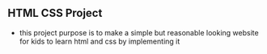 ## HTML CSS Project
- this project purpose is to make a simple but reasonable looking website for kids to learn  html and css by implementing it
 
